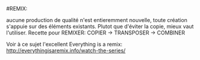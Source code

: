 #REMIX: 

aucune production de qualité n'est entieremment nouvelle, toute création s'appuie sur des éléments existants. Plutot que d'éviter la copie, mieux vaut l'utiliser. Recette pour REMIXER: COPIER -> TRANSPOSER -> COMBINER

Voir à ce sujet l'excellent Everything is a remix: http://everythingisaremix.info/watch-the-series/
